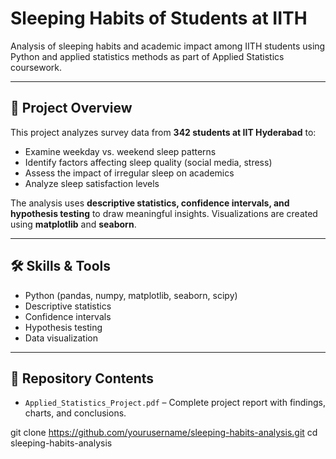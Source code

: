 # Sleeping Habits of Students at IITH

Analysis of sleeping habits and academic impact among IITH students using Python and applied statistics methods as part of Applied Statistics coursework.

---

## 📌 Project Overview

This project analyzes survey data from **342 students at IIT Hyderabad** to:

- Examine weekday vs. weekend sleep patterns
- Identify factors affecting sleep quality (social media, stress)
- Assess the impact of irregular sleep on academics
- Analyze sleep satisfaction levels

The analysis uses **descriptive statistics, confidence intervals, and hypothesis testing** to draw meaningful insights. Visualizations are created using **matplotlib** and **seaborn**.

---

## 🛠️ Skills & Tools

- Python (pandas, numpy, matplotlib, seaborn, scipy)
- Descriptive statistics
- Confidence intervals
- Hypothesis testing
- Data visualization

---

## 📂 Repository Contents

- `Applied_Statistics_Project.pdf` – Complete project report with findings, charts, and conclusions.

git clone https://github.com/yourusername/sleeping-habits-analysis.git
cd sleeping-habits-analysis